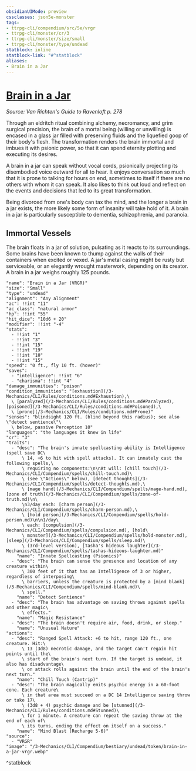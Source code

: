 ```yaml
---
obsidianUIMode: preview
cssclasses: json5e-monster
tags:
- ttrpg-cli/compendium/src/5e/vrgr
- ttrpg-cli/monster/cr/3
- ttrpg-cli/monster/size/small
- ttrpg-cli/monster/type/undead
statblock: inline
statblock-link: "#^statblock"
aliases:
- Brain in a Jar
---
```

# [Brain in a Jar](3-Mechanics\CLI\Compendium\bestiary\undead/brain-in-a-jar-vrgr.md)
*Source: Van Richten's Guide to Ravenloft p. 278*  

Through an eldritch ritual combining alchemy, necromancy, and grim surgical precision, the brain of a mortal being (willing or unwilling) is encased in a glass jar filled with preserving fluids and the liquefied goop of their body's flesh. The transformation renders the brain immortal and imbues it with psionic power, so that it can spend eternity plotting and executing its desires.

A brain in a jar can speak without vocal cords, psionically projecting its disembodied voice outward for all to hear. It enjoys conversation so much that it is prone to talking for hours on end, sometimes to itself if there are no others with whom it can speak. It also likes to think out loud and reflect on the events and decisions that led to its great transformation.

Being divorced from one's body can tax the mind, and the longer a brain in a jar exists, the more likely some form of insanity will take hold of it. A brain in a jar is particularly susceptible to dementia, schizophrenia, and paranoia.

## Immortal Vessels

The brain floats in a jar of solution, pulsating as it reacts to its surroundings. Some brains have been known to thump against the walls of their containers when excited or vexed. A jar's metal casing might be rusty but serviceable, or an elegantly wrought masterwork, depending on its creator. A brain in a jar weighs roughly 125 pounds.

```statblock
"name": "Brain in a Jar (VRGR)"
"size": "Small"
"type": "undead"
"alignment": "Any alignment"
"ac": !!int "11"
"ac_class": "natural armor"
"hp": !!int "55"
"hit_dice": "10d6 + 20"
"modifier": !!int "-4"
"stats":
  - !!int "1"
  - !!int "3"
  - !!int "15"
  - !!int "19"
  - !!int "10"
  - !!int "15"
"speed": "0 ft., fly 10 ft. (hover)"
"saves":
  - "intelligence": !!int "6"
  - "charisma": !!int "4"
"damage_immunities": "poison"
"condition_immunities": "[exhaustion](/3-Mechanics/CLI/Rules/conditions.md#Exhaustion),\
  \ [paralyzed](/3-Mechanics/CLI/Rules/conditions.md#Paralyzed), [poisoned](/3-Mechanics/CLI/Rules/conditions.md#Poisoned),\
  \ [prone](/3-Mechanics/CLI/Rules/conditions.md#Prone)"
"senses": "blindsight 120 ft. (blind beyond this radius); see also \"detect sentience\"\
  \ below, passive Perception 10"
"languages": "the languages it knew in life"
"cr": "3"
"traits":
  - "desc": "The brain's innate spellcasting ability is Intelligence (spell save DC\
      \ 14, +6 to hit with spell attacks). It can innately cast the following spells,\
      \ requiring no components:\n\nAt will: [chill touch](/3-Mechanics/CLI/Compendium/spells/chill-touch.md)\
      \ (see \"Actions\" below), [detect thoughts](/3-Mechanics/CLI/Compendium/spells/detect-thoughts.md),\
      \ [mage hand](/3-Mechanics/CLI/Compendium/spells/mage-hand.md), [zone of truth](/3-Mechanics/CLI/Compendium/spells/zone-of-truth.md)\n\
      \n3/day each: [charm person](/3-Mechanics/CLI/Compendium/spells/charm-person.md),\
      \ [hold person](/3-Mechanics/CLI/Compendium/spells/hold-person.md)\n\n1/day\
      \ each: [compulsion](/3-Mechanics/CLI/Compendium/spells/compulsion.md), [hold\
      \ monster](/3-Mechanics/CLI/Compendium/spells/hold-monster.md), [sleep](/3-Mechanics/CLI/Compendium/spells/sleep.md)\
      \ (3rd-level version), [Tasha's hideous laughter](/3-Mechanics/CLI/Compendium/spells/tashas-hideous-laughter.md)"
    "name": "Innate Spellcasting (Psionics)"
  - "desc": "The brain can sense the presence and location of any creature within\
      \ 300 feet of it that has an Intelligence of 3 or higher, regardless of interposing\
      \ barriers, unless the creature is protected by a [mind blank](/3-Mechanics/CLI/Compendium/spells/mind-blank.md)\
      \ spell."
    "name": "Detect Sentience"
  - "desc": "The brain has advantage on saving throws against spells and other magic\
      \ effects."
    "name": "Magic Resistance"
  - "desc": "The brain doesn't require air, food, drink, or sleep."
    "name": "Unusual Nature"
"actions":
  - "desc": "Ranged Spell Attack: +6 to hit, range 120 ft., one creature. Hit:\
      \ 13 (3d8) necrotic damage, and the target can't regain hit points until the\
      \ start of the brain's next turn. If the target is undead, it also has disadvantage\
      \ on attack rolls against the brain until the end of the brain's next turn."
    "name": "Chill Touch (Cantrip)"
  - "desc": "The brain magically emits psychic energy in a 60-foot cone. Each creature\
      \ in that area must succeed on a DC 14 Intelligence saving throw or take 17\
      \ (3d8 + 4) psychic damage and be [stunned](/3-Mechanics/CLI/Rules/conditions.md#Stunned)\
      \ for 1 minute. A creature can repeat the saving throw at the end of each of\
      \ its turns, ending the effect on itself on a success."
    "name": "Mind Blast (Recharge 5-6)"
"source":
  - "VRGR"
"image": "/3-Mechanics/CLI/Compendium/bestiary/undead/token/brain-in-a-jar-vrgr.webp"
```
^statblock